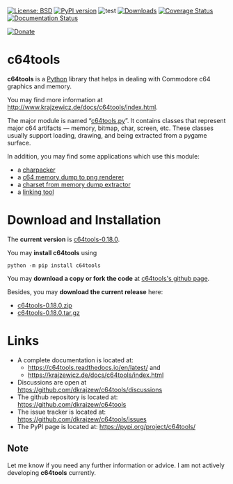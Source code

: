 [![License: BSD](https://img.shields.io/badge/License-BSD-green.svg)](https://github.com/dkrajzew/c64tools/blob/master/LICENSE)
[![PyPI version](https://badge.fury.io/py/c64tools.svg)](https://pypi.python.org/pypi/c64tools)
![test](https://github.com/dkrajzew/c64tools/actions/workflows/test.yml/badge.svg)
[![Downloads](https://pepy.tech/badge/c64tools)](https://pepy.tech/project/c64tools)
[![Coverage Status](https://coveralls.io/repos/github/dkrajzew/c64tools/badge.svg?branch=main)](https://coveralls.io/github/dkrajzew/c64tools?branch=main)
[![Documentation Status](https://readthedocs.org/projects/c64tools/badge/?version=latest)](https://c64tools.readthedocs.io/en/latest/?badge=latest)

[![Donate](https://www.paypalobjects.com/en_US/i/btn/btn_donate_SM.gif)](https://www.paypal.com/cgi-bin/webscr?cmd=_s-xclick&hosted_button_id=GVQQWZKB6FDES)


c64tools
========

__c64tools__ is a [Python](https://www.python.org/) library that helps in dealing with Commodore c64 graphics and memory.

You may find more information at http://www.krajzewicz.de/docs/c64tools/index.html.

The major module is named “[c64tools.py](http://www.krajzewicz.de/docs/c64tools/api_c64tools.html)”. It contains classes that represent major c64 artifacts — memory, bitmap, char, screen, etc. These classes usually support loading, drawing, and being extracted from a pygame surface.

In addition, you may find some applications which use this module:

* a [charpacker](http://www.krajzewicz.de/docs/c64tools/use_charpacker.html)
* a [c64 memory dump to png renderer](http://www.krajzewicz.de/docs/c64tools/use_mem2png.html)
* a [charset from memory dump extractor](http://www.krajzewicz.de/docs/c64tools/use_charset2png.html)
* a [linking tool](http://www.krajzewicz.de/docs/c64tools/use_filemerge.html)

Download and Installation
=========================

The __current version__ is [c64tools-0.18.0](https://github.com/dkrajzew/c64tools/releases/tag/0.18.0).

You may __install c64tools__ using

```console
python -m pip install c64tools
```

You may __download a copy or fork the code__ at [c64tools&apos;s github page](https://github.com/dkrajzew/c64tools).

Besides, you may __download the current release__ here:

* [c64tools-0.18.0.zip](https://github.com/dkrajzew/c64tools/archive/refs/tags/0.18.0.zip)
* [c64tools-0.18.0.tar.gz](https://github.com/dkrajzew/c64tools/archive/refs/tags/0.18.0.tar.gz)


Links
=====

* A complete documentation is located at:
   * <https://c64tools.readthedocs.io/en/latest/> and
   * <https://krajzewicz.de/docs/c64tools/index.html>
* Discussions are open at <https://github.com/dkrajzew/c64tools/discussions>
* The github repository is located at: <https://github.com/dkrajzew/c64tools>
* The issue tracker is located at: <https://github.com/dkrajzew/c64tools/issues>
* The PyPI page is located at: <https://pypi.org/project/c64tools/>

## Note

Let me know if you need any further information or advice. I am not actively developing __c64tools__ currently.




